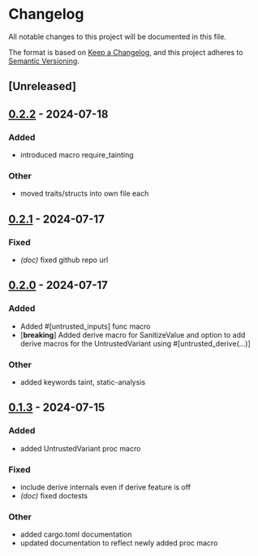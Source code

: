 # Changelog
All notable changes to this project will be documented in this file.

The format is based on [Keep a Changelog](https://keepachangelog.com/en/1.0.0/),
and this project adheres to [Semantic Versioning](https://semver.org/spec/v2.0.0.html).

## [Unreleased]

## [0.2.2](https://github.com/0xCCF4/UntrustedValue/compare/untrusted_value-v0.2.1...untrusted_value-v0.2.2) - 2024-07-18

### Added
- introduced macro require_tainting

### Other
- moved traits/structs into own file each

## [0.2.1](https://github.com/0xCCF4/UntrustedValue/compare/untrusted_value-v0.2.0...untrusted_value-v0.2.1) - 2024-07-17

### Fixed
- *(doc)* fixed github repo url

## [0.2.0](https://github.com/0xCCF4/UntrustedValue/compare/untrusted_value-v0.1.3...untrusted_value-v0.2.0) - 2024-07-17

### Added
- Added #[untrusted_inputs] func macro
- [**breaking**] Added derive macro for SanitizeValue and option to add derive macros for the UntrustedVariant using #[untrusted_derive(...)]

### Other
- added keywords taint, static-analysis

## [0.1.3](https://github.com/0xCCF4/UntrustedValue/compare/untrusted_value-v0.1.2...untrusted_value-v0.1.3) - 2024-07-15

### Added
- added UntrustedVariant proc macro

### Fixed
- include derive internals even if derive feature is off
- *(doc)* fixed doctests

### Other
- added cargo.toml documentation
- updated documentation to reflect newly added proc macro

